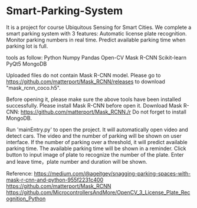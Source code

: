 # Smart-Parking-System
It is a project for course Ubiquitous Sensing for Smart Cities.
We complete a smart parking system with 3 features:
Automatic license plate recognition.
Monitor parking numbers in real time.
Predict available parking time when parking lot is full.

tools as follow:
Python
Numpy
Pandas
Open-CV
Mask R-CNN
Scikit-learn
PyQt5
MongoDB

Uploaded files do not contain Mask R-CNN model.
Please go to https://github.com/matterport/Mask_RCNN/releases to download "mask_rcnn_coco.h5".

Before opening it, please make sure the above tools have been installed successfully.
Please install Mask R-CNN before open it. Download Mask R-CNN: https://github.com/matterport/Mask_RCNN./r
Do not forget to install MongoDB.

Run 'mainEntry.py' to open the project. It will automatically open video and detect cars.
The video and the number of parking will be shown on user interface.
If the number of parking over a threshold, it will predict available parking time.
The available parking time will be shown in a reminder.
Click button to input image of plate to recognize the number of the plate.
Enter and leave time，plate number and duration will be shown.


Reference:
https://medium.com/@ageitgey/snagging-parking-spaces-with-mask-r-cnn-and-python-955f2231c400
https://github.com/matterport/Mask_RCNN
https://github.com/MicrocontrollersAndMore/OpenCV_3_License_Plate_Recognition_Python
